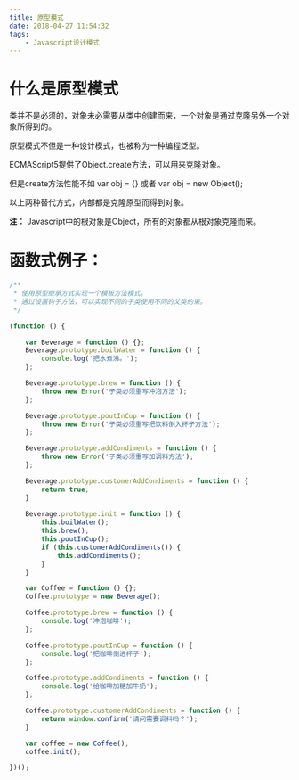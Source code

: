 ```yaml
---
title: 原型模式
date: 2018-04-27 11:54:32
tags:
	- Javascript设计模式
---
```



# 什么是原型模式

类并不是必须的，对象未必需要从类中创建而来，一个对象是通过克隆另外一个对象所得到的。

原型模式不但是一种设计模式，也被称为一种编程泛型。

<!-- more -->

ECMAScript5提供了Object.create方法，可以用来克隆对象。

但是create方法性能不如 var obj = {} 或者 var obj = new Object();

以上两种替代方式，内部都是克隆原型而得到对象。



**注：** Javascript中的根对象是Object，所有的对象都从根对象克隆而来。



# 函数式例子：

```js
/**
 * 使用原型继承方式实现一个模板方法模式。
 * 通过设置钩子方法，可以实现不同的子类使用不同的父类约束。
 */

(function () {

    var Beverage = function () {};
    Beverage.prototype.boilWater = function () {
        console.log('把水煮沸。');
    };

    Beverage.prototype.brew = function () {
        throw new Error('子类必须重写冲泡方法');
    };

    Beverage.prototype.poutInCup = function () {
        throw new Error('子类必须重写把饮料倒入杯子方法');
    };

    Beverage.prototype.addCondiments = function () {
        throw new Error('子类必须重写加调料方法');
    };

    Beverage.prototype.customerAddCondiments = function () {
        return true;
    }
    
    Beverage.prototype.init = function () {
        this.boilWater();
        this.brew();
        this.poutInCup();
        if (this.customerAddCondiments()) {
            this.addCondiments();
        }
    }

    var Coffee = function () {};
    Coffee.prototype = new Beverage();

    Coffee.prototype.brew = function () {
        console.log('冲泡咖啡');
    };

    Coffee.prototype.poutInCup = function () {
        console.log('把咖啡倒进杯子');
    };

    Coffee.prototype.addCondiments = function () {
        console.log('给咖啡加糖加牛奶');
    };

    Coffee.prototype.customerAddCondiments = function () {
        return window.confirm('请问需要调料吗？');  
    }

    var coffee = new Coffee();
    coffee.init();

})();
```
